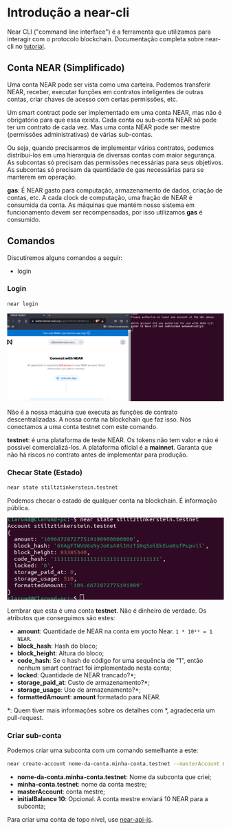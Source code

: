 # Introdução a near-cli

Near CLI ("command line interface") é a ferramenta que utilizamos para interagir com o protocolo blockchain. Documentação completa sobre near-cli no [tutorial](https://docs.near.org/docs/tools/near-cli).

## Conta NEAR (Simplificado)

Uma conta NEAR pode ser vista como uma carteira. Podemos transferir NEAR, receber, executar funções em contratos inteligentes de outras contas, criar chaves de acesso com certas permissões, etc.

Um smart contract pode ser implementado em uma conta NEAR, mas não é obrigatório para que essa exista. Cada conta ou sub-conta NEAR só pode ter um contrato de cada vez. Mas uma conta NEAR pode ser mestre (permissões administrativas) de várias sub-contas.

Ou seja, quando precisarmos de implementar vários contratos, podemos distribui-los em uma hierarquia de diversas contas com maior segurança. As subcontas só precisam das permissões necessárias para seus objetivos. As subcontas só precisam da quantidade de gas necessárias para se manterem em operação.

**gas**: É NEAR gasto para computação, armazenamento de dados, criação de contas, etc. A cada clock de computação, uma fração de NEAR é consumida da conta. As máquinas que mantém nosso sistema em funcionamento devem ser recompensadas, por isso utilizamos **gas** é consumido.

## Comandos

Discutiremos alguns comandos a seguir:
 - login

### Login

```bash
near login
```

![Imagem de um navegador conectando à plataforma NEAR, ao lado um terminal com o comando near login.](../images/nearlogin.png)

Não é a nossa máquina que executa as funções de contrato descentralizadas. A nossa conta na blockchain que faz isso. Nós conectamos a uma conta testnet com este comando.

**testnet**: é uma plataforma de teste NEAR. Os tokens não tem valor e não é possivel comercializá-los. A plataforma oficial é a **mainnet**. Garanta que não há riscos no contrato antes de implementar para produção.

### Checar State (Estado)

```bash
near state stiltztinkerstein.testnet
```

Podemos checar o estado de qualquer conta na blockchain. É informação pública.

![Imagem de terminal após o uso do comando acima.](../images/nearstate.png)

Lembrar que esta é uma conta **testnet**. Não é dinheiro de verdade. Os atributos que conseguimos são estes:

 - **amount**: Quantidade de NEAR na conta em yocto Near. ```1 * 10²⁴ = 1 NEAR```.
 - **block_hash**: Hash do bloco;
 - **block_height**: Altura do bloco;
 - **code_hash**: Se o hash de código for uma sequência de "1", então nenhum smart contract foi implementado nesta conta;
 - **locked**: Quantidade de NEAR trancado?*;
 - **storage_paid_at**: Custo de armazenamento?*;
 - **storage_usage**: Uso de armazenamento?*;
 - **formattedAmount**: **amount** formatado para NEAR.

*: Quem tiver mais informações sobre os detalhes com *, agradeceria um pull-request.

### Criar sub-conta

Podemos criar uma subconta com um comando semelhante a este:

```bash
near create-account nome-da-conta.minha-conta.testnet --masterAccount minha-conta.testnet --initialBalance 10
```

 - **nome-da-conta.minha-conta.testnet**: Nome da subconta que criei;
 - **minha-conta.testnet**: nome da conta mestre;
 - **masterAccount**: conta mestre;
 - **initialBalance 10**: Opcional. A conta mestre enviará 10 NEAR para a subconta;

Para criar uma conta de topo nível, use [near-api-js](https://docs.near.org/docs/api/naj-cookbook#create-account).

